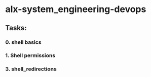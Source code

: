 # alx-system_engineering-devops


## Tasks:

### 0. shell basics

### 1. Shell permissions

### 3. shell_redirections
